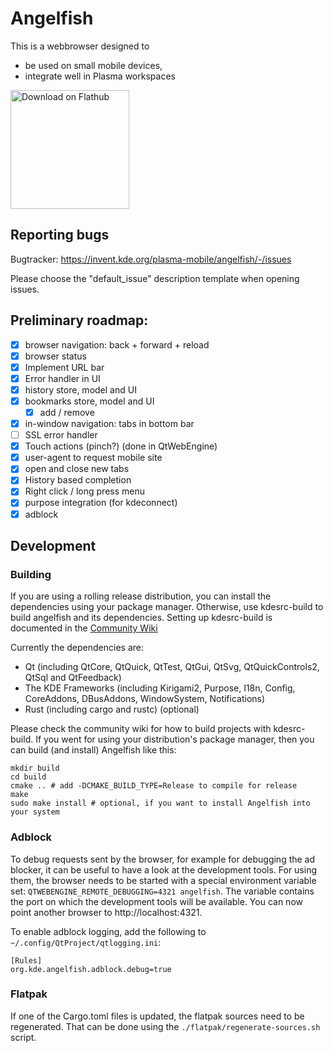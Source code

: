 # Angelfish

This is a webbrowser designed to

- be used on small mobile devices,
- integrate well in Plasma workspaces

<a href='https://flathub.org/apps/details/org.kde.angelfish'><img width='190px' alt='Download on Flathub' src='https://flathub.org/assets/badges/flathub-badge-i-en.png'/></a>

## Reporting bugs

Bugtracker: https://invent.kde.org/plasma-mobile/angelfish/-/issues

Please choose the "default_issue" description template when opening issues.

## Preliminary roadmap:
- [x] browser navigation: back + forward + reload
- [x] browser status
- [x] Implement URL bar
- [x] Error handler in UI
- [x] history store, model and UI
- [x] bookmarks store, model and UI
  - [x] add / remove
- [x] in-window navigation: tabs in bottom bar
- [ ] SSL error handler
- [x] Touch actions (pinch?) (done in QtWebEngine)
- [x] user-agent to request mobile site
- [x] open and close new tabs
- [x] History based completion
- [x] Right click / long press menu
- [x] purpose integration (for kdeconnect)
- [x] adblock

## Development

### Building

If you are using a rolling release distribution, you can install the dependencies using your package manager.
Otherwise, use kdesrc-build to build angelfish and its dependencies. Setting up kdesrc-build is documented in the [Community Wiki](https://community.kde.org/Get_Involved/development#Set_up_kdesrc-build)

Currently the dependencies are:
 * Qt (including QtCore, QtQuick, QtTest, QtGui, QtSvg, QtQuickControls2, QtSql and QtFeedback)
 * The KDE Frameworks (including Kirigami2, Purpose, I18n, Config, CoreAddons, DBusAddons, WindowSystem, Notifications)
 * Rust (including cargo and rustc) (optional)

Please check the community wiki for how to build projects with kdesrc-build.
If you went for using your distribution's package manager, then you can build (and install) Angelfish like this:
```
mkdir build
cd build
cmake .. # add -DCMAKE_BUILD_TYPE=Release to compile for release
make
sudo make install # optional, if you want to install Angelfish into your system
```

### Adblock
To debug requests sent by the browser, for example for debugging the ad blocker, it can be useful to have a look at the development tools.
For using them, the browser needs to be started with a special environment variable set: `QTWEBENGINE_REMOTE_DEBUGGING=4321 angelfish`.
The variable contains the port on which the development tools will be available. You can now point another browser to http://localhost:4321.

To enable adblock logging, add the following to `~/.config/QtProject/qtlogging.ini`:
```
[Rules]
org.kde.angelfish.adblock.debug=true
```

### Flatpak
If one of the Cargo.toml files is updated, the flatpak sources need to be regenerated. That can be done using the `./flatpak/regenerate-sources.sh` script.
